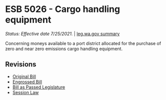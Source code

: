 # ESB 5026 - Cargo handling equipment
*Status: Effective date 7/25/2021.* | [leg.wa.gov summary](https://app.leg.wa.gov/billsummary?BillNumber=5026&Year=2021)

Concerning moneys available to a port district allocated for the purchase of zero and near zero emissions cargo handling equipment.

## Revisions
* [Original Bill](1/)
* [Engrossed Bill](1/)
* [Bill as Passed Legislature](1/)
* [Session Law](1/)